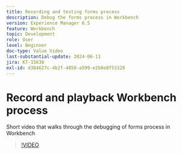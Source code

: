 ```yaml
---
title: Recording and testing forms process
description: Debug the forms process in Workbench
version: Experience Manager 6.5
feature: Workbench
topic: Development
role: User
level: Beginner
doc-type: Value Video
last-substantial-update: 2024-06-11
jira: KT-15638
exl-id: d384627c-4b2f-4850-a599-e2b0e8f53320
---
```

# Record and playback Workbench process

Short video that walks through the debugging of forms process in Workbench

>[!VIDEO](https://video.tv.adobe.com/v/3429495/?learn=on)
